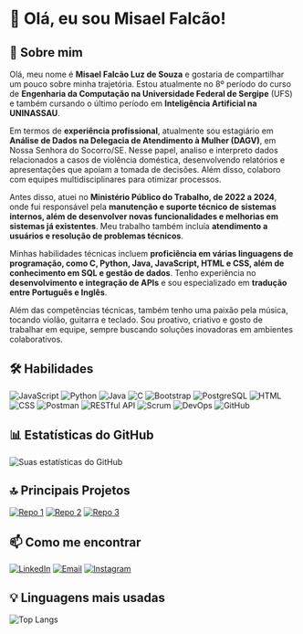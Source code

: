 # 👋 Olá, eu sou Misael Falcão!

## 🚀 Sobre mim
Olá, meu nome é **Misael Falcão Luz de Souza** e gostaria de compartilhar um pouco sobre minha trajetória. Estou atualmente no 8º período do curso de **Engenharia da Computação na Universidade Federal de Sergipe** (UFS) e também cursando o último período em **Inteligência Artificial na UNINASSAU**.

Em termos de **experiência profissional**, atualmente sou estagiário em **Análise de Dados na Delegacia de Atendimento à Mulher (DAGV)**, em Nossa Senhora do Socorro/SE. Nesse papel, analiso e interpreto dados relacionados a casos de violência doméstica, desenvolvendo relatórios e apresentações que apoiam a tomada de decisões. Além disso, colaboro com equipes multidisciplinares para otimizar processos.

Antes disso, atuei no **Ministério Público do Trabalho, de 2022 a 2024**, onde fui responsável pela **manutenção e suporte técnico de sistemas internos, além de desenvolver novas funcionalidades e melhorias em sistemas já existentes**. Meu trabalho também incluía **atendimento a usuários e resolução de problemas técnicos**.

Minhas habilidades técnicas incluem **proficiência em várias linguagens de programação, como C, Python, Java, JavaScript, HTML e CSS, além de conhecimento em SQL e gestão de dados**. Tenho experiência no **desenvolvimento e integração de APIs** e sou especializado em **tradução entre Português e Inglês**.

Além das competências técnicas, também tenho uma paixão pela música, tocando violão, guitarra e teclado. Sou proativo, criativo e gosto de trabalhar em equipe, sempre buscando soluções inovadoras em ambientes colaborativos.

## 🛠 Habilidades
![JavaScript](https://img.shields.io/badge/-JavaScript-F7DF1E?style=flat-square&logo=javascript&logoColor=black)
![Python](https://img.shields.io/badge/-Python-3776AB?style=flat-square&logo=python&logoColor=white)
![Java](https://img.shields.io/badge/-Java-007396?style=flat-square&logo=java&logoColor=white)
![C](https://img.shields.io/badge/-C-A8B9CC?style=flat-square&logo=c&logoColor=black)
![Bootstrap](https://img.shields.io/badge/-Bootstrap-563D7C?style=flat-square&logo=bootstrap&logoColor=white)
![PostgreSQL](https://img.shields.io/badge/-PostgreSQL-336791?style=flat-square&logo=postgresql&logoColor=white)
![HTML](https://img.shields.io/badge/-HTML-E34F26?style=flat-square&logo=html5&logoColor=white)
![CSS](https://img.shields.io/badge/-CSS-1572B6?style=flat-square&logo=css3&logoColor=white)
![Postman](https://img.shields.io/badge/-Postman-FF6C37?style=flat-square&logo=postman&logoColor=white)
![RESTful API](https://img.shields.io/badge/-RESTful%20API-4D90FE?style=flat-square&logo=api&logoColor=white)
![Scrum](https://img.shields.io/badge/-Scrum-FF9800?style=flat-square&logo=scrum&logoColor=white)
![DevOps](https://img.shields.io/badge/-DevOps-0096D6?style=flat-square&logo=devops&logoColor=white)
![GitHub](https://img.shields.io/badge/-GitHub-181717?style=flat-square&logo=github&logoColor=white)


## 📊 Estatísticas do GitHub
![Suas estatísticas do GitHub](https://github-readme-stats.vercel.app/api?username=MisaelFalcaoDev&show_icons=true&theme=radical)

## 🔝 Principais Projetos
[![Repo 1](https://github-readme-stats.vercel.app/api/pin/?username=MisaelFalcaoDev&repo=js-developer-pokedex)](https://github.com/MisaelFalcaoDev/js-developer-pokedex)
[![Repo 2](https://github-readme-stats.vercel.app/api/pin/?username=MisaelFalcaoDev&repo=fugaEspacial)](https://github.com/MisaelFalcaoDev/fugaEspacial)
[![Repo 3](https://github-readme-stats.vercel.app/api/pin/?username=MisaelFalcaoDev&repo=GRAFOS)](https://github.com/MisaelFalcaoDev/GRAFOS)

## 📫 Como me encontrar
[![LinkedIn](https://img.shields.io/badge/-LinkedIn-0077B5?style=flat-square&logo=linkedin&logoColor=white)](https://www.linkedin.com/in/misael-falc%C3%A3o/)
[![Email](https://img.shields.io/badge/-Email-D14836?style=flat-square&logo=gmail&logoColor=white)](mailto:misaelfalcao.dev@gmail.com)
[![Instagram](https://img.shields.io/badge/-Instagram-E4405F?style=flat-square&logo=instagram&logoColor=white)](https://www.instagram.com/misaelfalcao_/)

## 💡 Linguagens mais usadas
![Top Langs](https://github-readme-stats.vercel.app/api/top-langs/?username=MisaelFalcaoDev&hide=jupyter%20notebook)
